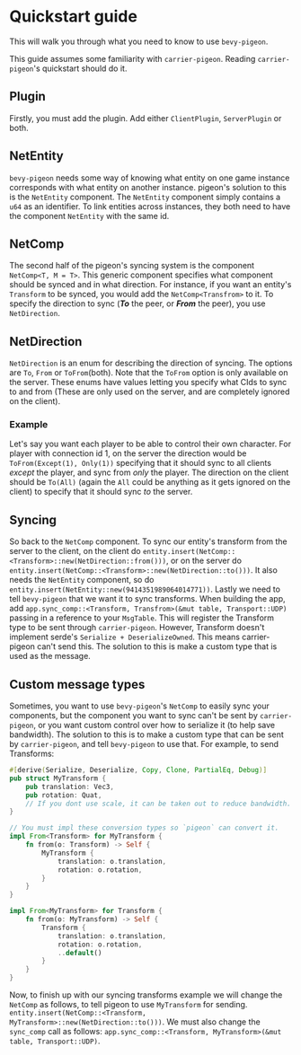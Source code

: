 # Quickstart guide

This will walk you through what you need to know to use `bevy-pigeon`.

This guide assumes some familiarity with `carrier-pigeon`. Reading `carrier-pigeon`'s quickstart
should do it.

## Plugin

Firstly, you must add the plugin. Add either `ClientPlugin`, `ServerPlugin` or both.

## NetEntity

`bevy-pigeon` needs some way of knowing what entity on one game instance corresponds with what entity on another instance.
pigeon's solution to this is the `NetEntity` component. The `NetEntity` component simply contains a `u64` as an identifier.
To link entities across instances, they both need to have the component `NetEntity` with the same id.

## NetComp

The second half of the pigeon's syncing system is the component `NetComp<T, M = T>`. This generic component specifies
what component should be synced and in what direction. For instance, if you want an entity's `Transform` to be synced, you
would add the `NetComp<Transfrom>` to it. To specify the direction to sync (***To*** the peer, or ***From*** the peer),
you use `NetDirection`.

## NetDirection

`NetDirection` is an enum for describing the direction of syncing. The options are `To`, `From` or `ToFrom`(both).
Note that the `ToFrom` option is only available on the server. These enums have values letting you specify what CIds to
sync to and from (These are only used on the server, and are completely ignored on the client).

### Example

Let's say you want each player to be able to control their own character. For player with connection id 1, on the server
the direction would be `ToFrom(Except(1), Only(1))` specifying that it should sync to all clients *except* the player, and sync
from *only* the player. The direction on the client should be `To(All)` (again the `All` could be anything as it gets ignored
on the client) to specify that it should sync *to* the server.

## Syncing

So back to the `NetComp` component. To sync our entity's transform from the server to the client, on the client do
`entity.insert(NetComp::<Transform>::new(NetDirection::from()))`, or on the server do
`entity.insert(NetComp::<Transform>::new(NetDirection::to()))`. It also needs the `NetEntity` component, so do
`entity.insert(NetEntity::new(9414351989064014771))`. Lastly we need to tell `bevy-pigeon` that we want it to sync
transforms. When building the app, add `app.sync_comp::<Transform, Transfrom>(&mut table, Transport::UDP)` passing
in a reference to your `MsgTable`. This will register the Transform type to be sent through `carrier-pigeon`.
However, Transform doesn't implement serde's `Serialize + DeserializeOwned`. This means carrier-pigeon can't send
this. The solution to this is make a custom type that is used as the message.

## Custom message types

Sometimes, you want to use `bevy-pigeon`'s `NetComp` to easily sync your components, but the component you want
to sync can't be sent by `carrier-pigeon`, or you want custom control over how to serialize it (to help save bandwidth).
The solution to this is to make a custom type that can be sent by `carrier-pigeon`, and tell `bevy-pigeon` to use that.
For example, to send Transforms:
```rust
#[derive(Serialize, Deserialize, Copy, Clone, PartialEq, Debug)]
pub struct MyTransform {
    pub translation: Vec3,
    pub rotation: Quat,
    // If you dont use scale, it can be taken out to reduce bandwidth.
}

// You must impl these conversion types so `pigeon` can convert it.
impl From<Transform> for MyTransform {
    fn from(o: Transform) -> Self {
        MyTransform {
            translation: o.translation,
            rotation: o.rotation,
        }
    }
}

impl From<MyTransform> for Transform {
    fn from(o: MyTransform) -> Self {
        Transform {
            translation: o.translation,
            rotation: o.rotation,
            ..default()
        }
    }
}
```
Now, to finish up with our syncing transforms example we will change the `NetComp` as follows, to tell pigeon to use
`MyTransform` for sending. `entity.insert(NetComp::<Transform, MyTransform>::new(NetDirection::to()))`. We must also
change the `sync_comp` call as follows: `app.sync_comp::<Transform, MyTransform>(&mut table, Transport::UDP)`.

